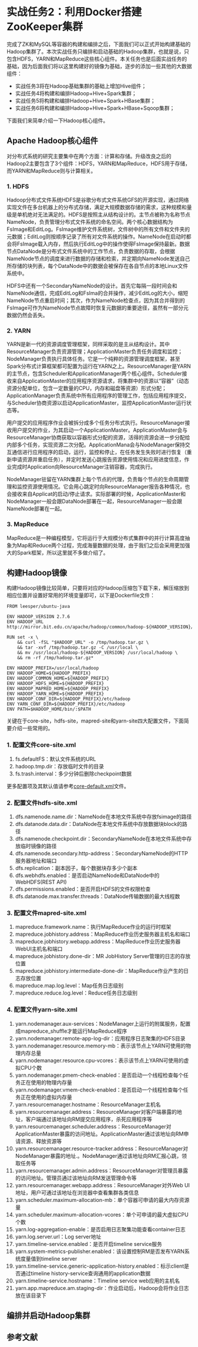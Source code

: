 # 实战任务2：利用Docker搭建ZooKeeper集群

完成了ZK和MySQL等容器的构建和编排之后，下面我们可以正式开始构建基础的Hadoop集群了。本次实战任务只编排和启动基础的Hadoop集群，也就是说，只包含HDFS，YARN和MapReduce这些核心组件。本关任务也是后面实战任务的基础，因为后面我们将以这里构建好的镜像为基础，逐步的添加一些其他的大数据组件：

* 实战任务3将在Hadoop基础集群的基础上增加Hive组件；
* 实战任务4将构建和编排Hadoop+Hive+Spark集群；
* 实战任务5将构建和编排Hadoop+Hive+Spark+HBase集群；
* 实战任务6将构建和编排Hadoop+Hive+Spark+HBase+Sqoop集群；

下面我们来简单介绍一下Hadoop核心组件。

## Apache Hadoop核心组件

对分布式系统的研究主要集中在两个方面：计算和存储。升级改良之后的Hadoop2主要包含了3个组件：HDFS，YARN和MapReduce，HDFS用于存储，而YARN和MapReduce则与计算相关。

### 1. HDFS

Hadoop分布式文件系统HDFS是谷歌分布式文件系统GFS的开源实现，通过网络实现文件在多台机器上的分布式存储，满足大规模数据存储的需求，这种规模和量级是单机绝对无法满足的。HDFS是按照主从结构设计的。主节点被称为名称节点NameNode，负责管理分布式文件系统的命名空间。两个核心数据结构为FsImage和EditLog。FsImage维护文件系统树，文件树中的所有文件和文件夹的元数据；EditLog则按顺序记录了所有对文件系统的操作。NameNode在启动时都会将FsImage载入内存，然后执行EditLog中的操作使得FsImage保持最新。数据节点DataNode是分布式文件系统中的工作节点，负责数据的存取，会根据NameNode节点的调度来进行数据的存储和检索，并定期向NameNode发送自己所存储的块列表，每个DataNode中的数据会被保存在各自节点的本地Linux文件系统中。

HDFS中还有一个SecondaryNameNode的设计。首先它每隔一段时间会和NameNode通信，完成EditLog和FsIma的合并操作，减少EditLog的大小，缩短NameNode节点重启时间；其次，作为NameNode检查点，因为其合并得到的FsImage可作为NameNode节点故障时恢复元数据的重要途径，虽然有一部分元数据仍然会丢失。

### 2. YARN

YARN是新一代的资源调度管理框架，同样采取的是主从结构设计。其中ResourceManager负责资源管理；ApplicationMaster负责任务调度和监控；NodeManager负责执行具体任务。它是一个纯粹的资源管理调度框架，甚至Spark分布式计算框架都可配置为运行在YARN之上。ResourceManager是YARN的主节点，包含Scheduler和ApplicationManager两个核心组件。Scheduler接收来自ApplicationMaster的应用程序资源请求，将集群中的资源以“容器”（动态资源分配单位，包含一定数量的CPU，内存和磁盘等资源）形式分配；ApplicationManager负责系统中所有应用程序的管理工作，包括应用程序提交，与Scheduler协商资源以启动ApplicationMaster，监控ApplicationMaster运行状态等。

用户提交的应用程序作业会被拆分成多个任务分布式执行。ResourceManager接收用户提交的作业，为其启动一个ApplicationMaster。ApplicationMaster会与ResourceManager协商获取以容器形式分配的资源，活得的资源会进一步分配给内部多个任务，实现资源二次分配。ApplicationMana会与NodeManager保持交互通信进行应用程序的启动，运行，监控和停止，在任务发生失败时进行恢复（重新申请资源并重启任务），并定时发送心跳报告资源使用情况和应用进度信息，作业完成时Application向ResourceManager注销容器，完成执行。

NodeManager驻留在YARN集群上每个节点的代理，负责每个节点的生命周期管理和监控资源使用情况。它会用心跳定时向ResourceManager报告各种情况，也会接收来自Applicat的启动/停止请求。实际部署的时候，ApplicationMaster和NodeManager一般会跟DataNode部署在一起，ResourceManager一般会跟NameNode部署在一起。

### 3. MapReduce

MapReduce是一种编程模型，它将运行于大规模分布式集群中的并行计算高度抽象为Map和Reduce两个过程，完成海量数据的处理，由于我们之后会采用更加强大的Spark框架，所以这里就不多做介绍了。

## 构建Hadoop镜像

构建Hadoop镜像比较简单，只要将对应的Hadoop压缩包下载下来，解压缩放到相应位置并设置好常用的环境变量即可，以下是Dockerfile文件：

```
FROM leesper/ubuntu-java

ENV HADOOP_VERSION 2.7.6
ENV HADOOP_URL http://mirror.bit.edu.cn/apache/hadoop/common/hadoop-${HADOOP_VERSION}/hadoop-${HADOOP_VERSION}.tar.gz

RUN set -x \
    && curl -fSL "$HADOOP_URL" -o /tmp/hadoop.tar.gz \
    && tar -xvf /tmp/hadoop.tar.gz -C /usr/local \
    && mv /usr/local/hadoop-${HADOOP_VERSION} /usr/local/hadoop \
    && rm -rf /tmp/hadoop.tar.gz*

ENV HADOOP_PREFIX=/usr/local/hadoop
ENV HADOOP_HOME=${HADOOP_PREFIX}
ENV HADOOP_COMMON_HOME=${HADOOP_PREFIX}
ENV HADOOP_HDFS_HOME=${HADOOP_PREFIX}
ENV HADOOP_MAPRED_HOME=${HADOOP_PREFIX}
ENV HADOOP_YARN_HOME=${HADOOP_PREFIX}
ENV HADOOP_CONF_DIR=${HADOOP_PREFIX}/etc/hadoop
ENV YARN_CONF_DIR=${HADOOP_PREFIX}/etc/hadoop
ENV PATH=$HADOOP_HOME/bin/:$PATH
```
关键在于core-site，hdfs-site，mapred-site和yarn-site四大配置文件，下面简要介绍一些常用的。

### 1. 配置文件core-site.xml

1. fs.defaultFS：默认文件系统的URL
2. hadoop.tmp.dir：存放临时文件的目录
3. fs.trash.interval：多少分钟后删除checkpoint数据

更多配置项及其默认值请参考[core-default.xml](http://hadoop.apache.org/docs/r2.7.6/hadoop-project-dist/hadoop-common/core-default.xml)文件。

### 2. 配置文件hdfs-site.xml

1. dfs.namenode.name.dir：NameNode在本地文件系统中存放fsimage的路径
2. dfs.datanode.data.dir：DataNode在本地文件系统中存放数据块block的路径
3. dfs.namenode.checkpoint.dir：SecondaryNameNode在本地文件系统中存放临时镜像的路径
4. dfs.namenode.secondary.http-address：SecondaryNameNode的HTTP服务器地址和端口
5. dfs.replication：副本因子，每个数据块存多少个副本
6. dfs.webhdfs.enabled：是否启动NameNode和DataNode中的WebHDFS(REST API)
7. dfs.permissions.enabled：是否开启HDFS的文件权限检查
8. dfs.datanode.max.transfer.threads：DataNode传输数据的最大线程数

### 3. 配置文件mapred-site.xml

1. mapreduce.framework.name：执行MapReduce作业的运行时框架
2. mapreduce.jobhistory.address：MapReduce作业历史服务器主机名和端口
3. mapreduce.jobhistory.webapp.address：MapReduce作业历史服务器WebUI主机名和端口
4. mapreduce.jobhistory.done-dir：MR JobHistory Server管理的日志的存放位置
5. mapreduce.jobhistory.intermediate-done-dir：MapReduce作业产生的日志存放位置
6. mapreduce.map.log.level：Map任务日志级别
7. mapreduce.reduce.log.level：Reduce任务日志级别

### 4. 配置文件yarn-site.xml

1. yarn.nodemanager.aux-services：NodeManager上运行的附属服务，配置成mapreduce_shuffle才能运行MapReduce程序
2. yarn.nodemanager.remote-app-log-dir：应用程序日志聚集的HDFS目录
3. yarn.nodemanager.resource.memory-mb：表示该节点上YARN可使用的物理内存总量
4. yarn.nodemanager.resource.cpu-vcores：表示该节点上YARN可使用的虚拟CPU个数
5. yarn.nodemanager.pmem-check-enabled：是否启动一个线程检查每个任务正在使用的物理内存量
6. yarn.nodemanager.vmem-check-enabled：是否启动一个线程检查每个任务正在使用的虚拟内存量
7. yarn.resourcemanager.hostname：ResourceManager主机名
8. yarn.resourcemanager.address：ResourceManager对客户端暴露的地址，客户端通过该地址向RM提交应用程序，杀死应用程序等
9. yarn.resourcemanager.scheduler.address：ResourceManager对ApplicationMaster暴露的访问地址。ApplicationMaster通过该地址向RM申请资源、释放资源等
10. yarn.resourcemanager.resource-tracker.address：ResourceManager对NodeManager暴露的地址.。NodeManager通过该地址向RM汇报心跳，领取任务等
11. yarn.resourcemanager.admin.address：ResourceManager对管理员暴露的访问地址。管理员通过该地址向RM发送管理命令等
12. yarn.resourcemanager.webapp.address：ResourceManager对外Web UI地址，用户可通过该地址在浏览器中查看集群各类信息
13. yarn.scheduler.maximum-allocation-mb：单个容器可申请的最大内存资源量
14. yarn.scheduler.maximum-allocation-vcores：单个可申请的最大虚拟CPU个数
15. yarn.log-aggregation-enable：是否启用日志聚集功能查看container日志
16. yarn.log.server.url：Log server地址
17. yarn.timeline-service.enabled：是否开启timeline service服务
18. yarn.system-metrics-publisher.enabled：该设置控制RM是否发布YARN系统度量值到timeline server
19. yarn.timeline-service.generic-application-history.enabled：标示client是否通过timeline history-service查询通用的application数据
20. yarn.timeline-service.hostname：Timeline service web应用的主机名
21. yarn.app.mapreduce.am.staging-dir：作业启动后，Hadoop会将作业日志放在该目录下

## 编排并启动Hadoop集群

## 参考文献